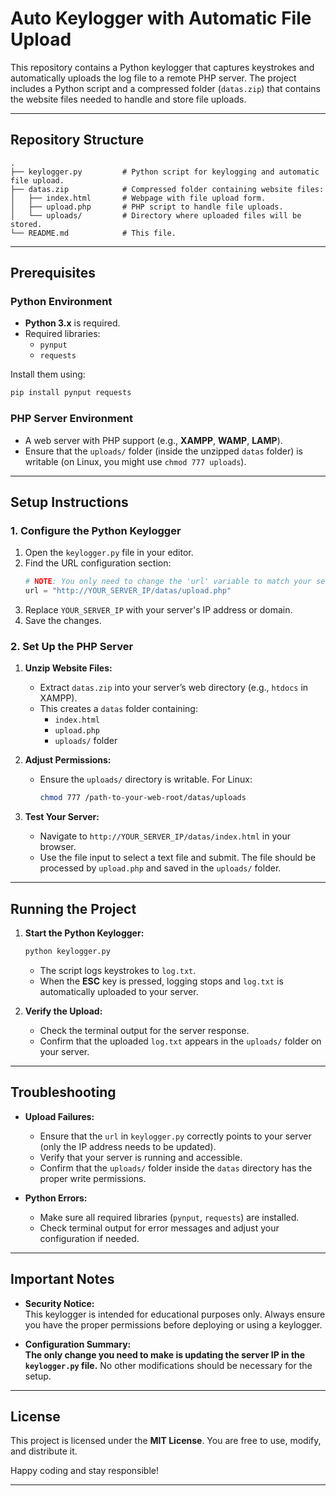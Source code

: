 # Auto Keylogger with Automatic File Upload

This repository contains a Python keylogger that captures keystrokes and automatically uploads the log file to a remote PHP server. The project includes a Python script and a compressed folder (`datas.zip`) that contains the website files needed to handle and store file uploads.

---

## Repository Structure

```
.
├── keylogger.py         # Python script for keylogging and automatic file upload.
├── datas.zip            # Compressed folder containing website files:
│   ├── index.html       # Webpage with file upload form.
│   ├── upload.php       # PHP script to handle file uploads.
│   └── uploads/         # Directory where uploaded files will be stored.
└── README.md            # This file.
```

---

## Prerequisites

### Python Environment
- **Python 3.x** is required.
- Required libraries:
  - `pynput`
  - `requests`

Install them using:
```bash
pip install pynput requests
```

### PHP Server Environment
- A web server with PHP support (e.g., **XAMPP**, **WAMP**, **LAMP**).
- Ensure that the `uploads/` folder (inside the unzipped `datas` folder) is writable (on Linux, you might use `chmod 777 uploads`).

---

## Setup Instructions

### 1. Configure the Python Keylogger

1. Open the `keylogger.py` file in your editor.
2. Find the URL configuration section:
   ```python
   # NOTE: You only need to change the 'url' variable to match your server's IP address.
   url = "http://YOUR_SERVER_IP/datas/upload.php"
   ```
3. Replace `YOUR_SERVER_IP` with your server's IP address or domain.
4. Save the changes.

### 2. Set Up the PHP Server

1. **Unzip Website Files:**
   - Extract `datas.zip` into your server’s web directory (e.g., `htdocs` in XAMPP).
   - This creates a `datas` folder containing:
     - `index.html`
     - `upload.php`
     - `uploads/` folder

2. **Adjust Permissions:**
   - Ensure the `uploads/` directory is writable. For Linux:
     ```bash
     chmod 777 /path-to-your-web-root/datas/uploads
     ```

3. **Test Your Server:**
   - Navigate to `http://YOUR_SERVER_IP/datas/index.html` in your browser.
   - Use the file input to select a text file and submit. The file should be processed by `upload.php` and saved in the `uploads/` folder.

---

## Running the Project

1. **Start the Python Keylogger:**
   ```bash
   python keylogger.py
   ```
   - The script logs keystrokes to `log.txt`.
   - When the **ESC** key is pressed, logging stops and `log.txt` is automatically uploaded to your server.

2. **Verify the Upload:**
   - Check the terminal output for the server response.
   - Confirm that the uploaded `log.txt` appears in the `uploads/` folder on your server.

---

## Troubleshooting

- **Upload Failures:**
  - Ensure that the `url` in `keylogger.py` correctly points to your server (only the IP address needs to be updated).
  - Verify that your server is running and accessible.
  - Confirm that the `uploads/` folder inside the `datas` directory has the proper write permissions.

- **Python Errors:**
  - Make sure all required libraries (`pynput`, `requests`) are installed.
  - Check terminal output for error messages and adjust your configuration if needed.

---

## Important Notes

- **Security Notice:**  
  This keylogger is intended for educational purposes only. Always ensure you have the proper permissions before deploying or using a keylogger.

- **Configuration Summary:**  
  **The only change you need to make is updating the server IP in the `keylogger.py` file.** No other modifications should be necessary for the setup.

---

## **License**
This project is licensed under the **MIT License**. You are free to use, modify, and distribute it.

Happy coding and stay responsible!

---

